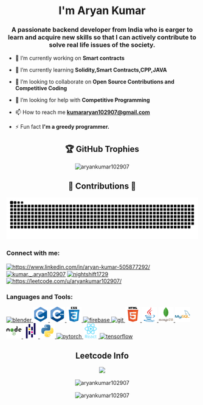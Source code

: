 <h1 align="center">I'm Aryan Kumar</h1>
<h3 align="center">A passionate backend developer from India who is earger to learn and acquire new skills so that I can actively contribute to solve real life issues of the society.</h3>

- 🔭 I’m currently working on **Smart contracts**

- 🌱 I’m currently learning **Solidity,Smart Contracts,CPP,JAVA**

- 👯 I’m looking to collaborate on **Open Source Contributions and Competitive Coding**

- 🤝 I’m looking for help with **Competitive Programming**

- 📫 How to reach me **kumararyan102907@gmail.com**

- ⚡ Fun fact **I'm a greedy programmer.**

<h2 align="center">
  🏆 GitHub Trophies
</h2>

<!-- ## 🏆 GitHub Trophies -->
<div align="center">
  <p>
    <img src="https://github-profile-trophy.vercel.app/?username=aryankumar102907&theme=radical&no-frame=true&no-bg=false&margin-w=4" alt="aryankumar102907" />
  </p>
 </div> 

<div align="center"> 
  <h2>🐍 Contributions 🐍</h2>
  <img alt="snake eating my contributions" src="https://raw.githubusercontent.com/salesp07/salesp07/output/github-contribution-grid-snake.svg" />
</div> 
<!-- https://github.com/Aryankumar102907 -->

<h3 align="left">Connect with me:</h3>
<p align="left">
<a href="https://linkedin.com/in/https://www.linkedin.com/in/aryan-kumar-505877292/" target="blank"><img align="center" src="https://raw.githubusercontent.com/rahuldkjain/github-profile-readme-generator/master/src/images/icons/Social/linked-in-alt.svg" alt="https://www.linkedin.com/in/aryan-kumar-505877292/" height="30" width="40" /></a>
<a href="https://instagram.com/kumar._.aryan102907" target="blank"><img align="center" src="https://raw.githubusercontent.com/rahuldkjain/github-profile-readme-generator/master/src/images/icons/Social/instagram.svg" alt="kumar._.aryan102907" height="30" width="40" /></a>
<a href="https://codeforces.com/profile/nightshift1729" target="blank"><img align="center" src="https://raw.githubusercontent.com/rahuldkjain/github-profile-readme-generator/master/src/images/icons/Social/codeforces.svg" alt="nightshift1729" height="30" width="40" /></a>
<a href="https://www.leetcode.com/https://leetcode.com/u/aryankumar102907/" target="blank"><img align="center" src="https://raw.githubusercontent.com/rahuldkjain/github-profile-readme-generator/master/src/images/icons/Social/leet-code.svg" alt="https://leetcode.com/u/aryankumar102907/" height="30" width="40" /></a>
</p>

<h3 align="left">Languages and Tools:</h3>
<p align="left"> <a href="https://www.blender.org/" target="_blank" rel="noreferrer"> <img src="https://download.blender.org/branding/community/blender_community_badge_white.svg" alt="blender" width="40" height="40"/> </a> <a href="https://www.cprogramming.com/" target="_blank" rel="noreferrer"> <img src="https://raw.githubusercontent.com/devicons/devicon/master/icons/c/c-original.svg" alt="c" width="40" height="40"/> </a> <a href="https://www.w3schools.com/cpp/" target="_blank" rel="noreferrer"> <img src="https://raw.githubusercontent.com/devicons/devicon/master/icons/cplusplus/cplusplus-original.svg" alt="cplusplus" width="40" height="40"/> </a> <a href="https://www.w3schools.com/css/" target="_blank" rel="noreferrer"> <img src="https://raw.githubusercontent.com/devicons/devicon/master/icons/css3/css3-original-wordmark.svg" alt="css3" width="40" height="40"/> </a> <a href="https://firebase.google.com/" target="_blank" rel="noreferrer"> <img src="https://www.vectorlogo.zone/logos/firebase/firebase-icon.svg" alt="firebase" width="40" height="40"/> </a> <a href="https://git-scm.com/" target="_blank" rel="noreferrer"> <img src="https://www.vectorlogo.zone/logos/git-scm/git-scm-icon.svg" alt="git" width="40" height="40"/> </a> <a href="https://www.w3.org/html/" target="_blank" rel="noreferrer"> <img src="https://raw.githubusercontent.com/devicons/devicon/master/icons/html5/html5-original-wordmark.svg" alt="html5" width="40" height="40"/> </a> <a href="https://www.java.com" target="_blank" rel="noreferrer"> <img src="https://raw.githubusercontent.com/devicons/devicon/master/icons/java/java-original.svg" alt="java" width="40" height="40"/> </a> <a href="https://www.mongodb.com/" target="_blank" rel="noreferrer"> <img src="https://raw.githubusercontent.com/devicons/devicon/master/icons/mongodb/mongodb-original-wordmark.svg" alt="mongodb" width="40" height="40"/> </a> <a href="https://www.mysql.com/" target="_blank" rel="noreferrer"> <img src="https://raw.githubusercontent.com/devicons/devicon/master/icons/mysql/mysql-original-wordmark.svg" alt="mysql" width="40" height="40"/> </a> <a href="https://nodejs.org" target="_blank" rel="noreferrer"> <img src="https://raw.githubusercontent.com/devicons/devicon/master/icons/nodejs/nodejs-original-wordmark.svg" alt="nodejs" width="40" height="40"/> </a> <a href="https://pandas.pydata.org/" target="_blank" rel="noreferrer"> <img src="https://raw.githubusercontent.com/devicons/devicon/2ae2a900d2f041da66e950e4d48052658d850630/icons/pandas/pandas-original.svg" alt="pandas" width="40" height="40"/> </a> <a href="https://www.python.org" target="_blank" rel="noreferrer"> <img src="https://raw.githubusercontent.com/devicons/devicon/master/icons/python/python-original.svg" alt="python" width="40" height="40"/> </a> <a href="https://pytorch.org/" target="_blank" rel="noreferrer"> <img src="https://www.vectorlogo.zone/logos/pytorch/pytorch-icon.svg" alt="pytorch" width="40" height="40"/> </a> <a href="https://reactjs.org/" target="_blank" rel="noreferrer"> <img src="https://raw.githubusercontent.com/devicons/devicon/master/icons/react/react-original-wordmark.svg" alt="react" width="40" height="40"/> </a> <a href="https://www.tensorflow.org" target="_blank" rel="noreferrer"> <img src="https://www.vectorlogo.zone/logos/tensorflow/tensorflow-icon.svg" alt="tensorflow" width="40" height="40"/> </a> </p>

<h2 align="center">Leetcode Info</h2>
  
<p align="center">
  <img  align=top flex-grow=1 src="https://leetcard.jacoblin.cool/Aryankumar102907?ext=activity" />  
</p>

<p align="center">
  <img align="center" src="https://github-readme-stats.vercel.app/api?username=aryankumar102907&show_icons=true&locale=en" alt="aryankumar102907" />
</p>

<p align="center">
  <img align="center" src="https://github-readme-streak-stats.herokuapp.com/?user=aryankumar102907&" alt="aryankumar102907" />
</p>
